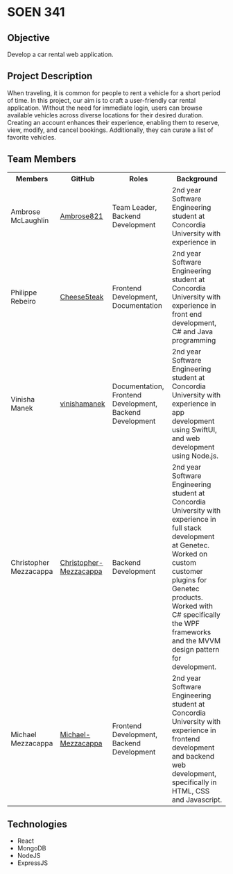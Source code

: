 <!DOCTYPE html>
<html>
<head>
<meta charset="UTF-8">
<meta name="author" content="Philippe Rebeiro">
</head>
<body>
<H1>SOEN 341</H1>
<h2>Objective</h2>
Develop a car rental web application.
<h2>Project Description</h2>
<p>When traveling, it is common for people to rent a vehicle for a short period of time. In this project, our aim is to craft a user-friendly car rental application. Without the need for immediate login, users can browse available vehicles across diverse locations for their desired duration. Creating an account enhances their experience, enabling them to reserve, view, modify, and cancel bookings. Additionally, they can curate a list of favorite vehicles.</p>
<h2>Team Members</h2>
<Table>
  <tr>
    <Th>
      Members
    </Th>
    <Th>
      GitHub
    </Th>
    <Th>
      Roles
    </Th>
    <Th>
      Background
    </Th>
  </tr>
  <tr>
    <td>
      Ambrose McLaughlin
    </td>
    <td>
      <a href="https://github.com/Ambrose821">Ambrose821</a>
    </td>
    <td>
      Team Leader, Backend Development
    </td>
    <td>
      2nd year Software Engineering student at Concordia University with experience in
    </td>
  </tr>
   <tr>
    <td>
      Philippe Rebeiro
    </td>
    <td>
      <a href="https://github.com/Cheese5teak">Cheese5teak</a>
    </td>
    <td>
      Frontend Development, Documentation
    </td>
    <td>
      2nd year Software Engineering student at Concordia University with experience in front end development, C# and Java programming
    </td>
  </tr>
  <tr>
    <td>
      Vinisha Manek
    </td>
    <td>
      <a href="https://github.com/vinishamanek">vinishamanek</a>
    </td>
    <td>
      Documentation, Frontend Development, Backend Development
    </td>
    <td>
      2nd year Software Engineering student at Concordia University with experience in app development using SwiftUI, and web development using Node.js.
    </td>
  </tr>
  <tr>
    <td>
      Christopher Mezzacappa
    </td>
    <td>
      <a href="https://github.com/Christopher-Mezzacappa">Christopher-Mezzacappa</a>
    </td>
    <td>
      Backend Development
    </td>
    <td>
      2nd year Software Engineering student at Concordia University with experience in full stack development at Genetec. Worked on custom customer plugins for Genetec products. Worked with C# specifically the WPF frameworks and the MVVM design pattern for development.
    </td>
  </tr>
  <tr>
    <td>
      Michael Mezzacappa
    </td>
    <td>
      <a href="https://github.com/Michael-Mezzacappa">Michael-Mezzacappa</a>
    </td>
    <td>
      Frontend Development, Backend Development
    </td>
    <td>
      2nd year Software Engineering student at Concordia University with experience in frontend development and backend web development, specifically in HTML, CSS and Javascript.
    </td>
  </tr>
</Table>

<h2>Technologies</h2>
<ul>
  <li>React</li>
  <li>MongoDB</li>
  <li>NodeJS</li>
  <li>ExpressJS</li>
</ul>

</body>
</html>

